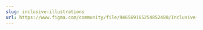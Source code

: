 ```yaml
---
slug: inclusive-illustrations
url: https://www.figma.com/community/file/946569165254852480/Inclusive-Design-illustrations
---
```


